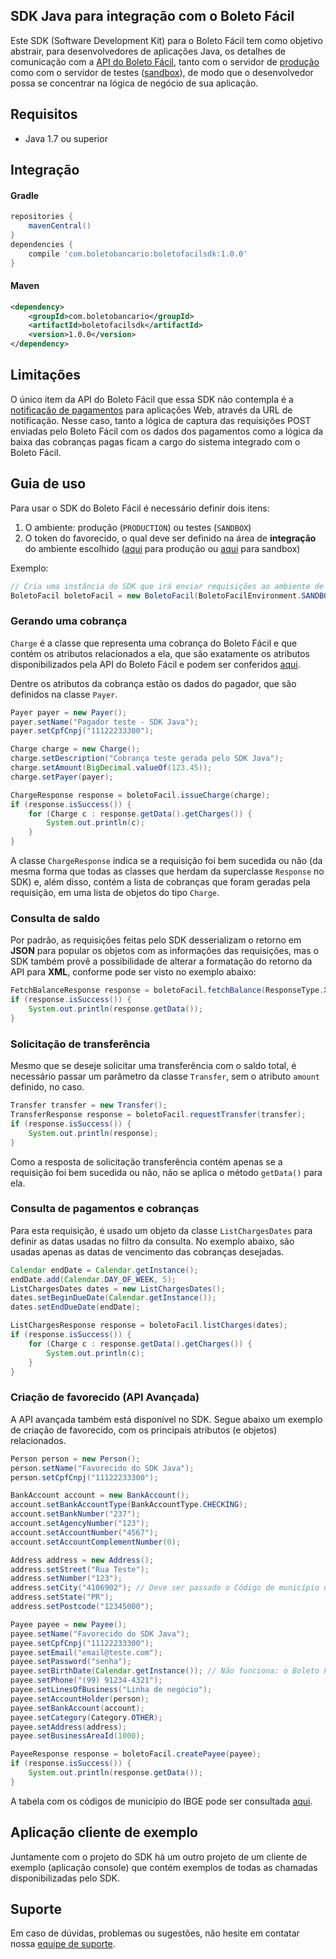 ## SDK Java para integração com o Boleto Fácil

Este SDK (Software Development Kit) para o Boleto Fácil tem como objetivo abstrair, para desenvolvedores de aplicações Java, os detalhes de comunicação com a [API do Boleto Fácil](https://www.boletobancario.com/boletofacil/integration/integration.html), tanto com o servidor de [produção](https://www.boletobancario.com/boletofacil/) como com o servidor de testes ([sandbox](https://sandbox.boletobancario.com/boletofacil/)), de modo que o desenvolvedor possa se concentrar na lógica de negócio de sua aplicação.

## Requisitos

* Java 1.7 ou superior

## Integração

#### Gradle
```gradle
repositories {
	mavenCentral()
}
dependencies {
	compile 'com.boletobancario:boletofacilsdk:1.0.0'
}
```

#### Maven
```xml
<dependency>
    <groupId>com.boletobancario</groupId>
    <artifactId>boletofacilsdk</artifactId>
    <version>1.0.0</version>
</dependency>
```

## Limitações

O único item da API do Boleto Fácil que essa SDK não contempla é a [notificação de pagamentos](https://www.boletobancario.com/boletofacil/integration/integration.html#notificacao) para aplicações Web, através da URL de notificação. Nesse caso, tanto a lógica de captura das requisições POST enviadas pelo Boleto Fácil com os dados dos pagamentos como a lógica da baixa das cobranças pagas ficam a cargo do sistema integrado com o Boleto Fácil.

## Guia de uso

Para usar o SDK do Boleto Fácil é necessário definir dois itens:

1. O ambiente: produção (`PRODUCTION`) ou testes (`SANDBOX`)
2. O token do favorecido, o qual deve ser definido na área de **integração** do ambiente escolhido ([aqui](https://www.boletobancario.com/boletofacil/integration/integration.html#token) para produção ou [aqui](https://sandbox.boletobancario.com/boletofacil/integration/integration.html#token) para sandbox)

Exemplo:
```java
// Cria uma instância do SDK que irá enviar requisições ao ambiente de testes do Boleto Fácil (Sandbox)
BoletoFacil boletoFacil = new BoletoFacil(BoletoFacilEnvironment.SANDBOX, "XYZ12345"); // XYZ12345 é o token
```

### Gerando uma cobrança

`Charge` é a classe que representa uma cobrança do Boleto Fácil e que contém os atributos relacionados a ela, que 
são exatamente os atributos disponibilizados pela API do Boleto Fácil e podem ser conferidos [aqui](https://www.boletobancario.com/boletofacil/integration/integration.html#cobrancas). 

Dentre os atributos da cobrança estão os dados do pagador, que são definidos na classe `Payer`.

```java
Payer payer = new Payer();
payer.setName("Pagador teste - SDK Java");
payer.setCpfCnpj("11122233300");

Charge charge = new Charge();
charge.setDescription("Cobrança teste gerada pelo SDK Java");
charge.setAmount(BigDecimal.valueOf(123.45));
charge.setPayer(payer);

ChargeResponse response = boletoFacil.issueCharge(charge);
if (response.isSuccess()) {
	for (Charge c : response.getData().getCharges()) {
		System.out.println(c);
	}
}
```

A classe `ChargeResponse` indica se a requisição foi bem sucedida ou não (da mesma forma que todas as classes que herdam da superclasse `Response` no SDK) e, além disso, contém a lista de cobranças que foram geradas pela requisição, em uma lista de objetos do tipo `Charge`.


### Consulta de saldo

Por padrão, as requisições feitas pelo SDK desserializam o retorno em **JSON** para popular os objetos com as informações das requisições, mas o SDK também provê a possibilidade de alterar a formatação do retorno da API para **XML**, conforme pode ser visto no exemplo abaixo:

```java
FetchBalanceResponse response = boletoFacil.fetchBalance(ResponseType.XML);
if (response.isSuccess()) {
	System.out.println(response.getData());
}
```


### Solicitação de transferência

Mesmo que se deseje solicitar uma transferência com o saldo total, é necessário passar um parâmetro da classe `Transfer`, sem o atributo `amount` definido, no caso.

```java
Transfer transfer = new Transfer();
TransferResponse response = boletoFacil.requestTransfer(transfer);
if (response.isSuccess()) {
	System.out.println(response);
}
```

Como a resposta de solicitação transferência contém apenas se a requisição foi bem sucedida ou não, não se aplica o método `getData()` para ela.


### Consulta de pagamentos e cobranças

Para esta requisição, é usado um objeto da classe `ListChargesDates` para definir as datas usadas no filtro da consulta. No exemplo abaixo, são usadas apenas as datas de vencimento das cobranças desejadas.

```java
Calendar endDate = Calendar.getInstance();
endDate.add(Calendar.DAY_OF_WEEK, 5);
ListChargesDates dates = new ListChargesDates();
dates.setBeginDueDate(Calendar.getInstance());
dates.setEndDueDate(endDate);

ListChargesResponse response = boletoFacil.listCharges(dates);
if (response.isSuccess()) {
	for (Charge c : response.getData().getCharges()) {
		System.out.println(c);
	}
}
```


### Criação de favorecido (API Avançada)

A API avançada também está disponível no SDK. Segue abaixo um exemplo de criação de favorecido, com os principais atributos (e objetos) relacionados.

```java
Person person = new Person();
person.setName("Favorecido do SDK Java");
person.setCpfCnpj("11122233300");

BankAccount account = new BankAccount();
account.setBankAccountType(BankAccountType.CHECKING);
account.setBankNumber("237");
account.setAgencyNumber("123");
account.setAccountNumber("4567");
account.setAccountComplementNumber(0);

Address address = new Address();
address.setStreet("Rua Teste");
address.setNumber("123");
address.setCity("4106902"); // Deve ser passado o Código de município do IBGE, assim como na API
address.setState("PR");
address.setPostcode("12345000");

Payee payee = new Payee();
payee.setName("Favorecido do SDK Java");
payee.setCpfCnpj("11122233300");
payee.setEmail("email@teste.com");
payee.setPassword("senha");
payee.setBirthDate(Calendar.getInstance()); // Não funciona: o Boleto Fácil rejeita favorecidos menores de idade
payee.setPhone("(99) 91234-4321");
payee.setLinesOfBusiness("Linha de negócio");
payee.setAccountHolder(person);
payee.setBankAccount(account);
payee.setCategory(Category.OTHER);
payee.setAddress(address);
payee.setBusinessAreaId(1000);

PayeeResponse response = boletoFacil.createPayee(payee);
if (response.isSuccess()) {
	System.out.println(response.getData());
}
```

A tabela com os códigos de município do IBGE pode ser consultada [aqui](http://www.ibge.gov.br/home/geociencias/areaterritorial/area.shtm).


## Aplicação cliente de exemplo

Juntamente com o projeto do SDK há um outro projeto de um cliente de exemplo (aplicação console) que contém exemplos de todas as chamadas disponibilizadas pelo SDK.


## Suporte

Em caso de dúvidas, problemas ou sugestões, não hesite em contatar nossa [equipe de suporte](mailto:suporte@boletobancario.com).

